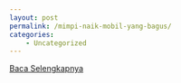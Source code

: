 ```yaml
---
layout: post
permalink: /mimpi-naik-mobil-yang-bagus/
categories:
    - Uncategorized
---
```


[Baca Selengkapnya](/06)